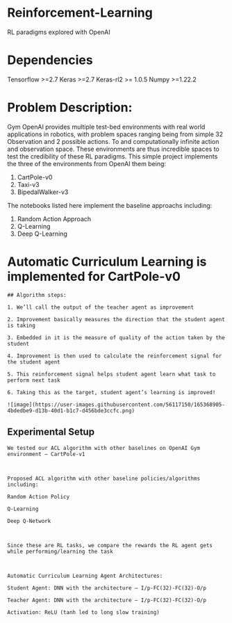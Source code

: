 # Reinforcement-Learning
 RL paradigms explored with OpenAI

# Dependencies 
Tensorflow >=2.7
Keras >=2.7
Keras-rl2 >= 1.0.5
Numpy >=1.22.2

# Problem Description:

Gym OpenAI provides multiple test-bed environments with real world applications in robotics, with problem spaces ranging being from simple 32 Observation and 2 possible actions. To and computationally infinite action and observation space. These environments are thus incredible spaces to test the credibility of these RL paradigms. This simple project implements the three of the environments from OpenAI them being: 

1. CartPole-v0
2. Taxi-v3
3. BipedalWalker-v3

The notebooks listed here implement the baseline approachs including:
1. Random Action Approach
2. Q-Learning 
3. Deep Q-Learning

# Automatic Curriculum Learning is implemented for **CartPole-v0**

    ## Algorithm steps:

    1. We’ll call the output of the teacher agent as improvement

    2. Improvement basically measures the direction that the student agent is taking

    3. Embedded in it is the measure of quality of the action taken by the student

    4. Improvement is then used to calculate the reinforcement signal for the student agent

    5. This reinforcement signal helps student agent learn what task to perform next task

    6. Taking this as the target, student agent’s learning is improved!
    
    ![image](https://user-images.githubusercontent.com/56117150/165368905-4bdedbe9-d13b-40d1-b1c7-d456bde3ccfc.png)

## Experimental Setup 
    We tested our ACL algorithm with other baselines on OpenAI Gym environment – CartPole-v1​

    ​

    Proposed ACL algorithm with other baseline policies/algorithms including:​

    Random Action Policy​

    Q-Learning​

    Deep Q-Network​

    ​

    Since these are RL tasks, we compare the rewards the RL agent gets while performing/learning the task​

    ​

    Automatic Curriculum Learning Agent Architectures:​

    Student Agent: DNN with the architecture – I/p-FC(32)-FC(32)-O/p​

    Teacher Agent: DNN with the architecture – I/p-FC(32)-FC(32)-O/p​

    Activation: ReLU (tanh led to long slow training)
    

